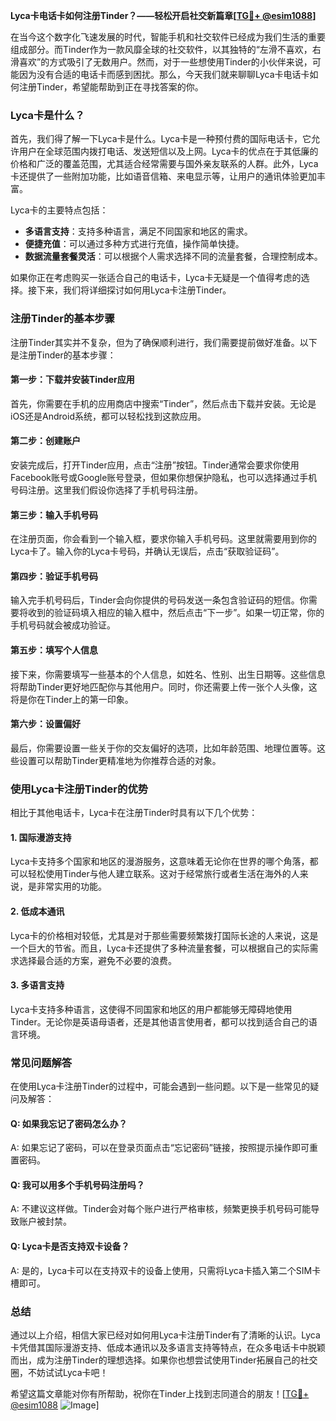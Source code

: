**Lyca卡电话卡如何注册Tinder？——轻松开启社交新篇章[[TG💪+ @esim1088](https://t.me/s/esim1088)]**

在当今这个数字化飞速发展的时代，智能手机和社交软件已经成为我们生活的重要组成部分。而Tinder作为一款风靡全球的社交软件，以其独特的“左滑不喜欢，右滑喜欢”的方式吸引了无数用户。然而，对于一些想使用Tinder的小伙伴来说，可能因为没有合适的电话卡而感到困扰。那么，今天我们就来聊聊Lyca卡电话卡如何注册Tinder，希望能帮助到正在寻找答案的你。

### Lyca卡是什么？

首先，我们得了解一下Lyca卡是什么。Lyca卡是一种预付费的国际电话卡，它允许用户在全球范围内拨打电话、发送短信以及上网。Lyca卡的优点在于其低廉的价格和广泛的覆盖范围，尤其适合经常需要与国外亲友联系的人群。此外，Lyca卡还提供了一些附加功能，比如语音信箱、来电显示等，让用户的通讯体验更加丰富。

Lyca卡的主要特点包括：
- **多语言支持**：支持多种语言，满足不同国家和地区的需求。
- **便捷充值**：可以通过多种方式进行充值，操作简单快捷。
- **数据流量套餐灵活**：可以根据个人需求选择不同的流量套餐，合理控制成本。

如果你正在考虑购买一张适合自己的电话卡，Lyca卡无疑是一个值得考虑的选择。接下来，我们将详细探讨如何用Lyca卡注册Tinder。

### 注册Tinder的基本步骤

注册Tinder其实并不复杂，但为了确保顺利进行，我们需要提前做好准备。以下是注册Tinder的基本步骤：

#### 第一步：下载并安装Tinder应用

首先，你需要在手机的应用商店中搜索“Tinder”，然后点击下载并安装。无论是iOS还是Android系统，都可以轻松找到这款应用。

#### 第二步：创建账户

安装完成后，打开Tinder应用，点击“注册”按钮。Tinder通常会要求你使用Facebook账号或Google账号登录，但如果你想保护隐私，也可以选择通过手机号码注册。这里我们假设你选择了手机号码注册。

#### 第三步：输入手机号码

在注册页面，你会看到一个输入框，要求你输入手机号码。这里就需要用到你的Lyca卡了。输入你的Lyca卡号码，并确认无误后，点击“获取验证码”。

#### 第四步：验证手机号码

输入完手机号码后，Tinder会向你提供的号码发送一条包含验证码的短信。你需要将收到的验证码填入相应的输入框中，然后点击“下一步”。如果一切正常，你的手机号码就会被成功验证。

#### 第五步：填写个人信息

接下来，你需要填写一些基本的个人信息，如姓名、性别、出生日期等。这些信息将帮助Tinder更好地匹配你与其他用户。同时，你还需要上传一张个人头像，这将是你在Tinder上的第一印象。

#### 第六步：设置偏好

最后，你需要设置一些关于你的交友偏好的选项，比如年龄范围、地理位置等。这些设置可以帮助Tinder更精准地为你推荐合适的对象。

### 使用Lyca卡注册Tinder的优势

相比于其他电话卡，Lyca卡在注册Tinder时具有以下几个优势：

#### 1. **国际漫游支持**
Lyca卡支持多个国家和地区的漫游服务，这意味着无论你在世界的哪个角落，都可以轻松使用Tinder与他人建立联系。这对于经常旅行或者生活在海外的人来说，是非常实用的功能。

#### 2. **低成本通讯**
Lyca卡的价格相对较低，尤其是对于那些需要频繁拨打国际长途的人来说，这是一个巨大的节省。而且，Lyca卡还提供了多种流量套餐，可以根据自己的实际需求选择最合适的方案，避免不必要的浪费。

#### 3. **多语言支持**
Lyca卡支持多种语言，这使得不同国家和地区的用户都能够无障碍地使用Tinder。无论你是英语母语者，还是其他语言使用者，都可以找到适合自己的语言环境。

### 常见问题解答

在使用Lyca卡注册Tinder的过程中，可能会遇到一些问题。以下是一些常见的疑问及解答：

#### Q: 如果我忘记了密码怎么办？
A: 如果忘记了密码，可以在登录页面点击“忘记密码”链接，按照提示操作即可重置密码。

#### Q: 我可以用多个手机号码注册吗？
A: 不建议这样做。Tinder会对每个账户进行严格审核，频繁更换手机号码可能导致账户被封禁。

#### Q: Lyca卡是否支持双卡设备？
A: 是的，Lyca卡可以在支持双卡的设备上使用，只需将Lyca卡插入第二个SIM卡槽即可。

### 总结

通过以上介绍，相信大家已经对如何用Lyca卡注册Tinder有了清晰的认识。Lyca卡凭借其国际漫游支持、低成本通讯以及多语言支持等特点，在众多电话卡中脱颖而出，成为注册Tinder的理想选择。如果你也想尝试使用Tinder拓展自己的社交圈，不妨试试Lyca卡吧！

希望这篇文章能对你有所帮助，祝你在Tinder上找到志同道合的朋友！[[TG💪+ @esim1088](https://t.me/s/esim1088) ![Image](https://i.postimg.cc/4NQfJmqS/Snipaste-2025-05-13-00-14-12.png)]